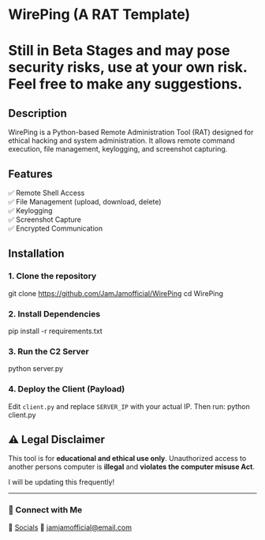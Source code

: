 # WirePing (A RAT Template)

 # Still in Beta Stages and may pose security risks, use at your own risk. Feel free to make any suggestions.

## Description
WirePing is a Python-based Remote Administration Tool (RAT) designed for ethical hacking and system administration. It allows remote command execution, file management, keylogging, and screenshot capturing.

## Features
✅ Remote Shell Access  
✅ File Management (upload, download, delete)  
✅ Keylogging  
✅ Screenshot Capture  
✅ Encrypted Communication  

## Installation

### **1. Clone the repository**
git clone https://github.com/JamJamofficial/WirePing cd WirePing

### **2. Install Dependencies**
pip install -r requirements.txt

### **3. Run the C2 Server**
python server.py

### **4. Deploy the Client (Payload)**
Edit `client.py` and replace `SERVER_IP` with your actual IP.
Then run:
python client.py

## **⚠ Legal Disclaimer**
This tool is for **educational and ethical use only**. Unauthorized access to another persons computer is **illegal** and **violates the computer misuse Act**.

I will be updating this frequently!

---

### 🔗 Connect with Me  
📸 <a href="https://www.linktr.ee/jamjam_official">Socials</a>
📧 jamjamofficial@email.com



